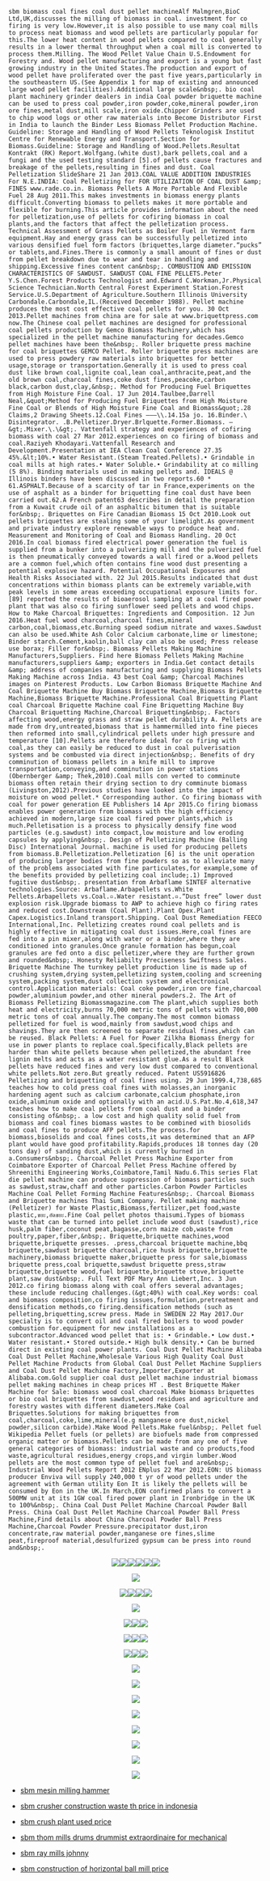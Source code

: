 
```
sbm biomass coal fines coal dust pellet machineAlf Malmgren,BioC Ltd,UK,discusses the milling of biomass in coal. investment for co firing is very low.However,it is also possible to use many coal mills to process neat biomass and wood pellets are particularly popular for this.The lower heat content in wood pellets compared to coal generally results in a lower thermal throughput when a coal mill is converted to process them.Milling. The Wood Pellet Value Chain U.S.Endowment for Forestry and. Wood pellet manufacturing and export is a young but fast growing industry in the United States.The production and export of wood pellet have proliferated over the past five years,particularly in the southeastern US.(See Appendix 1 for map of existing and announced large wood pellet facilities).Additional large scale&nbsp;. bio coal plant machinery grinder dealers in india Coal powder briquette machine can be used to press coal powder,iron powder,coke,mineral powder,iron ore fines,metal dust,mill scale,iron oxide.Chipper Grinders are used to chip wood logs or other raw materials into Become Distributor First in India to launch the Binder Less Biomass Pellet Production Machine. Guideline: Storage and Handling of Wood Pellets Teknologisk Institut Centre for Renewable Energy and Transport.Section for Biomass.Guideline: Storage and Handling of Wood.Pellets.Resultat Kontrakt (RK) Report.Wolfgang.(white dust),bark pellets,coal and a fungi and the used testing standard [5].of pellets cause fractures and breakage of the pellets,resulting in fines and dust. Coal Pelletization SlideShare 21 Jan 2013.COAL VALUE ADDITION INDUSTRIES For N.E.INDIA: Coal Pelletizing for FOR UTILIZATION OF COAL DUST &amp; FINES www.rade.co.in. Biomass Pellets A More Portable And Flexible Fuel 28 Aug 2011.This makes investments in biomass energy plants difficult.Converting biomass to pellets makes it more portable and flexible for burning.This article provides information about the need for pelletization,use of pellets for cofiring biomass in coal plants,and the factors that affect the pelletization process. Technical Assessment of Grass Pellets as Boiler Fuel in Vermont farm equipment.Hay and energy grass can be successfully pelletized into various densified fuel form factors (briquettes,large diameter.“pucks” or tablets,and.Fines.There is commonly a small amount of fines or dust from pellet breakdown due to wear and tear in handling and shipping.Excessive fines content can&nbsp;. COMBUSTION AND EMISSION CHARACTERISTICS OF SAWDUST. SAWDUST COAL FINE PELLETS.Peter Y.S.Chen.Forest Products Technologist and.Edward C.Workman,Jr.Physical Science Technician.North Central Forest Experiment Station.Forest Service.U.S.Department of Agriculture.Southern Illinois University Carbondale.Carbondale,IL.(Received December 1988). Pellet machine produces the most cost effective coal pellets for you. 30 Oct 2013.Pellet machines from china are for sale at www.briquettpress.com now.The Chinese coal pellet machines are designed for professional coal pellets production by Gemco Biomass Machinery,which has specialized in the pellet machine manufacturing for decades.Gemco pellet machines have been the&nbsp;. Roller briquette press machine for coal briquettes GEMCO Pellet. Roller briquette press machines are used to press powdery raw materials into briquettes for better usage,storage or transportation.Generally it is used to press coal dust like brown coal,lignite coal,lean coal,anthracite,peat,and the old brown coal,charcoal fines,coke dust fines,peacoke,carbon black,carbon dust,clay,&nbsp;. Method for Producing Fuel Briquettes from High Moisture Fine Coal. 17 Jun 2014.Taulbee,Darrell Neal,&quot;Method for Producing Fuel Briquettes from High Moisture Fine Coal or Blends of High Moisture Fine Coal and Biomass&quot;.28 Claims,2 Drawing Sheets.12.Coal Fines ———\\.14.15a jo. 16.Binder.\ Disintegrator. .B.Pelletizer.Dryer.Brlquette.Former.Biomass. —&gt;.Mixer.\.\&gt;. Vattenfall strategy and experiences of cofiring biomass with coal 27 Mar 2012.experiences on co firing of biomass and coal.Raziyeh Khodayari.Vattenfall Research and Development.Presentation at IEA Clean Coal Conference 27.35 45%.&lt;10%.• Water Resistant.(Steam Treated.Pellets).• Grindable in coal mills at high rates.• Water Soluble.• Grindability at co milling (5 8%). Binding materials used in making pellets and. IDEALS @ Illinois binders have been discussed in two reports.60 * 61.ASPHALT.Because of a scarcity of tar in France,experiments on the use of asphalt as a binder for briquetting fine coal dust have been carried out.62.A French patent63 describes in detail the preparation from a Kuwait crude oil of an asphaltic bitumen that is suitable for&nbsp;. Briquettes on Fire Canadian Biomass 15 Oct 2010.Look out pellets briquettes are stealing some of your limelight.As government and private industry explore renewable ways to produce heat and. Measurement and Monitoring of Coal and Biomass Handling. 20 Oct 2016.In coal biomass fired electrical power generation the fuel is supplied from a bunker into a pulverizing mill and the pulverized fuel is then pneumatically conveyed towards a wall fired or a.Wood pellets are a common fuel,which often contains fine wood dust presenting a potential explosive hazard. Potential Occupational Exposures and Health Risks Associated with. 22 Jul 2015.Results indicated that dust concentrations within biomass plants can be extremely variable,with peak levels in some areas exceeding occupational exposure limits for.[89] reported the results of bioaerosol sampling at a coal fired power plant that was also co firing sunflower seed pellets and wood chips. How to Make Charcoal Briquettes: Ingredients and Composition. 12 Jun 2016.Heat fuel wood charcoal,charcoal fines,mineral carbon,coal,biomass,etc.Burning speed sodium nitrate and waxes.Sawdust can also be used.White Ash Color Calcium carbonate,lime or limestone; Binder starch.Cement,kaolin,ball clay can also be used; Press release use borax; Filler for&nbsp;. Biomass Pellets Making Machine Manufacturers,Suppliers. Find here Biomass Pellets Making Machine manufacturers,suppliers &amp; exporters in India.Get contact details &amp; address of companies manufacturing and supplying Biomass Pellets Making Machine across India. 43 best Coal &amp; Charcoal Machines images on Pinterest Products. Low Carbon Biomass Briquette Machine And Coal Briquette Machine Buy Biomass Briquette Machine,Biomass Briquette Machine,Biomass Briquette Machine.Professional Coal Briquetting Plant coal Charcoal Briquette Machine coal Fine Briquetting Machine Buy Charcoal Briquetting Machine,Charcoal Briquetting&nbsp;. Factors affecting wood,energy grass and straw pellet durability A. Pellets are made from dry,untreated,biomass that is hammermilled into fine pieces then reformed into small,cylindrical pellets under high pressure and temperature [10].Pellets are therefore ideal for co firing with coal,as they can easily be reduced to dust in coal pulverisation systems and be combusted via direct injection&nbsp;. Benefits of dry comminution of biomass pellets in a knife mill to improve transportation,conveying,and comminution in power stations (Obernberger &amp; Thek,2010).Coal mills con verted to comminute biomass often retain their drying section to dry comminute biomass (Livingston,2012).Previous studies have looked into the impact of moisture on wood pellet.* Corresponding author. Co firing biomass with coal for power generation EE Publishers 14 Apr 2015.Co firing biomass enables power generation from biomass with the high efficiency achieved in modern,large size coal fired power plants,which is much.Pelletisation is a process to physically densify fine wood particles (e.g.sawdust) into compact,low moisture and low eroding capsules by applying&nbsp;. Design of Pelletizing Machine (Balling Disc) International Journal. machine is used for producing pellets from biomass.B.Pelletization.Pelletization [6] is the unit operation of producing larger bodies from fine powders so as to alleviate many of the problems associated with fine particulates,for example,some of the benefits provided by pelletizing coal include;.1) Improved fugitive dust&nbsp;. presentation from Arbaflame SINTEF alternative technologies.Source: Arbaflame.Arbapellets vs.White Pellets.Arbapellets vs.Coal.▫.Water resistant.▫.“Dust free” lower dust explosion risk.Upgrade biomass to AWP to achieve high co firing rates and reduced cost.Downstream (Coal Plant).Plant Opex.Plant Capex.Logistics.Inland transport.Shipping. Coal Dust Remediation FEECO International,Inc. Pelletizing creates round coal pellets and is highly effective in mitigating coal dust issues.Here,coal fines are fed into a pin mixer,along with water or a binder,where they are conditioned into granules.Once granule formation has begun,coal granules are fed onto a disc pelletizer,where they are further grown and rounded&nbsp;. Honesty Reliabilty Preciseness Swiftness Sales. Briquette Machine The turnkey pellet production line is made up of crushing system,drying system,pelletizing system,cooling and screening system,packing system,dust collection system and electronical control.Application materials: Coal coke powder,iron ore fine,charcoal powder,aluminium powder,and other mineral powders.2. The Art of Biomass Pelletizing Biomassmagazine.com The plant,which supplies both heat and electricity,burns 70,000 metric tons of pellets with 700,000 metric tons of coal annually.The company.The most common biomass pelletized for fuel is wood,mainly from sawdust,wood chips and shavings.They are then screened to separate residual fines,which can be reused. Black Pellets: A Fuel for Power Zilkha Biomass Energy for use in power plants to replace coal.Specifically,Black pellets are harder than white pellets because when pelletized,the abundant free lignin melts and acts as a water resistant glue.As a result Black pellets have reduced fines and very low dust compared to conventional white pellets.Not zero.But greatly reduced. Patent US5916826 Pelletizing and briquetting of coal fines using. 29 Jun 1999.4,738,685 teaches how to cold press coal fines with molasses,an inorganic hardening agent such as calcium carbonate,calcium phosphate,iron oxide,aluminum oxide and optionally with an acid.U.S.Pat.No.4,618,347 teaches how to make coal pellets from coal dust and a binder consisting of&nbsp;. a low cost and high quality solid fuel from biomass and coal fines biomass wastes to be combined with biosolids and coal fines to produce AFP pellets.The process.for biomass,biosolids and coal fines costs,it was determined that an AFP plant would have good profitability.Rapids,produces 18 tonnes day (20 tons day) of sanding dust,which is currently burned in a.Consumers&nbsp;. Charcoal Pellet Press Machine Exporter from Coimbatore Exporter of Charcoal Pellet Press Machine offered by Shreenithi Engineering Works,Coimbatore,Tamil Nadu.6.This series Flat die pellet machine can produce suppression of biomass particles such as sawdust,straw,chaff and other particles.Carbon Powder Particles Machine Coal Pellet Forming Machine Features&nbsp;. Charcoal Biomass and Briquette machines Thai Sumi Company. Pellet making machine (Pelletizer) for Waste Plastic,Biomass,fertilizer,pet food,waste plastic,ขยะ,อัดขยะ.Fine Coal pellet photos thaisumi.Types of biomass waste that can be turned into pellet include wood dust (sawdust),rice husk,palm fiber,coconut peat,bagasse,corn maize cob,waste from poultry,paper,fiber,&nbsp;. Briquette,briquette machines,wood briquette,briquette presses. .press,charcoal briquette machine,bbq briquette,sawdust briquette charcoal,rice husk briquette,briquette machinery,biomass briquette maker,briquette press for sale,biomass briquette press,coal briquette,sawdust briquette press,straw briquette,briquette wood,fuel briquette,briquette stove,briquette plant,saw dust&nbsp;. Full Text PDF Mary Ann Liebert,Inc. 3 Jun 2012.co firing biomass along with coal offers several advantages; these include reducing challenges.(&gt;40%) with coal.Key words: coal and biomass composition,co firing issues,formulation,pretreatment and densification methods,co firing.densification methods (such as pelleting,briquetting,screw press. Made in SWEDEN 22 May 2017.Our specialty is to convert oil and coal fired boilers to wood powder combustion for.equipment for new installations as a subcontractor.Advanced wood pellet that is: • Grindable.• Low dust.• Water resistant.• Stored outside.• High bulk density.• Can be burned direct in existing coal power plants. Coal Dust Pellet Machine Alibaba Coal Dust Pellet Machine,Wholesale Various High Quality Coal Dust Pellet Machine Products from Global Coal Dust Pellet Machine Suppliers and Coal Dust Pellet Machine Factory,Importer,Exporter at Alibaba.com.Gold supplier coal dust pellet machine industrial biomass pellet making machines in cheap prices HT . Best Briquette Maker Machine for Sale: biomass wood coal charcoal Make biomass briquettes or bio coal briquettes from sawdust,wood residues and agriculture and forestry wastes with different diameters.Make Coal Briquettes.Solutions for making briquettes from coal,charcoal,coke,lime,mineral(e.g manganese ore dust,nickel powder,silicon carbide).Make Wood Pellets.Make fuel&nbsp;. Pellet fuel Wikipedia Pellet fuels (or pellets) are biofuels made from compressed organic matter or biomass.Pellets can be made from any one of five general categories of biomass: industrial waste and co products,food waste,agricultural residues,energy crops,and virgin lumber.Wood pellets are the most common type of pellet fuel and are&nbsp;. Industrial Wood Pellets Report 2012 ENplus 22 Mar 2012.EON: US biomass producer Enviva will supply 240,000 t yr of wood pellets under the agreement with German utility Eon It is likely the pellets will be consumed by Eon in the UK.In March,EON confirmed plans to convert a 500MW unit at its 1GW coal fired power plant in Ironbridge in the UK to 100%&nbsp;. China Coal Dust Pellet Machine Charcoal Powder Ball Press. China Coal Dust Pellet Machine Charcoal Powder Ball Press Machine,Find details about China Charcoal Powder Ball Press Machine,Charcoal Powder Pressure.precipitator dust,iron concentrate,raw material powder,manganese ore fines,slime peat,fireproof material,desulfurized gypsum can be press into round and&nbsp;. 
```

<div align="center">
  
<a rel="nofollow" href="https://m.shibang-china.com?f=github&k=sbm+biomass+coal+fines+coal+dust+pellet+machine"><img src="https://static.shibang-china.com/en/l.png"></a><img src="https://static.shibang-china.com/en/hw.png"><a rel="nofollow" href="https://m.shibang-china.com/product/?f=github&k=sbm+biomass+coal+fines+coal+dust+pellet+machine"><img src="https://static.shibang-china.com/en/p.png"></a><a rel="nofollow" href="https://m.shibang-china.com/cases/?f=github&k=sbm+biomass+coal+fines+coal+dust+pellet+machine"><img src="https://static.shibang-china.com/en/c.png"></a><a rel="nofollow" href="https://m.shibang-china.com/news/?f=github&k=sbm+biomass+coal+fines+coal+dust+pellet+machine"><img src="https://static.shibang-china.com/en/n.png"></a><a rel="nofollow" href="https://m.shibang-china.com?f=github&k=sbm+biomass+coal+fines+coal+dust+pellet+machine"><img src="https://static.shibang-china.com/en/m.png"></a>

<a rel="nofollow" href="https://m.shibang-china.com/product/?f=github&k=sbm+biomass+coal+fines+coal+dust+pellet+machine"><img src="https://static.shibang-china.com/en/b.jpg"></a>
  
<a rel="nofollow" href="https://m.shibang-china.com/solution-aggregate.html?f=github&k=sbm+biomass+coal+fines+coal+dust+pellet+machine"><img src="https://static.shibang-china.com/en/a.jpg"></a><a rel="nofollow" href="https://m.shibang-china.com/solution-mine.html?f=github&k=sbm+biomass+coal+fines+coal+dust+pellet+machine"><img src="https://static.shibang-china.com/en/m.jpg"></a><a rel="nofollow" href="https://m.shibang-china.com/solution-mill.html?f=github&k=sbm+biomass+coal+fines+coal+dust+pellet+machine"><img src="https://static.shibang-china.com/en/g.jpg"></a><a rel="nofollow" href="https://m.shibang-china.com/solution-epc.html?f=github&k=sbm+biomass+coal+fines+coal+dust+pellet+machine"><img src="https://static.shibang-china.com/en/e.jpg"></a>

<a rel="nofollow" href="https://m.shibang-china.com/product/?f=github&k=sbm+biomass+coal+fines+coal+dust+pellet+machine"><img src="https://static.shibang-china.com/en/a-p.png"></a>

<a rel="nofollow" href="https://m.shibang-china.com/product/crusher/c6x.html?f=github&k=sbm+biomass+coal+fines+coal+dust+pellet+machine"><img src="https://static.shibang-china.com/en/j.jpg"></a><a rel="nofollow" href="https://m.shibang-china.com/product/crusher/ci5x.html?f=github&k=sbm+biomass+coal+fines+coal+dust+pellet+machine"><img src="https://static.shibang-china.com/en/i.jpg"></a><a rel="nofollow" href="https://m.shibang-china.com/product/crusher/hst.html?f=github&k=sbm+biomass+coal+fines+coal+dust+pellet+machine"><img src="https://static.shibang-china.com/en/c.jpg"></a>

<a rel="nofollow" href="https://m.shibang-china.com/product/mill/mtw.html?f=github&k=sbm+biomass+coal+fines+coal+dust+pellet+machine"><img src="https://static.shibang-china.com/en/mtw.jpg"></a><a rel="nofollow" href="https://m.shibang-china.com/product/mill/scm.html?f=github&k=sbm+biomass+coal+fines+coal+dust+pellet+machine"><img src="https://static.shibang-china.com/en/scm.jpg"></a><a rel="nofollow" href="https://m.shibang-china.com/product/mill/lm.html?f=github&k=sbm+biomass+coal+fines+coal+dust+pellet+machine"><img src="https://static.shibang-china.com/en/lm.jpg"></a>

<a rel="nofollow" href="https://m.shibang-china.com/product/sand/vsi6x.html?f=github&k=sbm+biomass+coal+fines+coal+dust+pellet+machine"><img src="https://static.shibang-china.com/en/6x.jpg"></a><a rel="nofollow" href="https://m.shibang-china.com/product/sand/vu.html?f=github&k=sbm+biomass+coal+fines+coal+dust+pellet+machine"><img src="https://static.shibang-china.com/en/vu.jpg"></a><a rel="nofollow" href="https://m.shibang-china.com/product/mobile/klun.html?f=github&k=sbm+biomass+coal+fines+coal+dust+pellet+machine"><img src="https://static.shibang-china.com/en/k.jpg"></a>

<a rel="nofollow" href="https://m.shibang-china.com/cases/?f=github&k=sbm+biomass+coal+fines+coal+dust+pellet+machine"><img src="https://static.shibang-china.com/en/case.png"></a>

<a rel="nofollow" href="https://m.shibang-china.com/cases/aggregate/202.html?f=github&k=sbm+biomass+coal+fines+coal+dust+pellet+machine"><img src="https://static.shibang-china.com/en/c-1.jpg"></a>

<a rel="nofollow" href="https://m.shibang-china.com/cases/aggregate/203.html?f=github&k=sbm+biomass+coal+fines+coal+dust+pellet+machine"><img src="https://static.shibang-china.com/en/c-2.jpg"></a>

<a rel="nofollow" href="https://m.shibang-china.com/cases/mill/123.html?f=github&k=sbm+biomass+coal+fines+coal+dust+pellet+machine"><img src="https://static.shibang-china.com/en/c-3.jpg"></a>

<a rel="nofollow" href="https://m.shibang-china.com/contact_us.html?f=github&k=sbm+biomass+coal+fines+coal+dust+pellet+machine"><img src="https://static.shibang-china.com/en/contact.png"></a>

<a rel="nofollow" href="https://swt.shibang-china.com/?f=github&k=sbm+biomass+coal+fines+coal+dust+pellet+machine"><img src="https://static.shibang-china.com/en/chat.png"></a>

<a rel="nofollow" href="https://whatsapp.shibangsoft.com/WhatsApp.php?f=github&k=sbm+biomass+coal+fines+coal+dust+pellet+machine"><img src="https://static.shibang-china.com/en/whatsapp.png"></a>

<a rel="nofollow" href="https://m.shibang-china.com/?f=github&k=sbm+biomass+coal+fines+coal+dust+pellet+machine"><img src="https://static.shibang-china.com/en/website.png"></a>

</div>


* [sbm mesin milling hammer](sbm%20mesin%20milling%20hammer.md)

* [sbm crusher construction waste th price in indonesia](sbm%20crusher%20construction%20waste%20th%20price%20in%20indonesia.md)

* [sbm crush plant used price](sbm%20crush%20plant%20used%20price.md)

* [sbm thom mills drums drummist extraordinaire for mechanical](sbm%20thom%20mills%20drums%20drummist%20extraordinaire%20for%20mechanical.md)

* [sbm ray mills johnny](sbm%20ray%20mills%20johnny.md)

* [sbm construction of horizontal ball mill price](sbm%20construction%20of%20horizontal%20ball%20mill%20price.md)